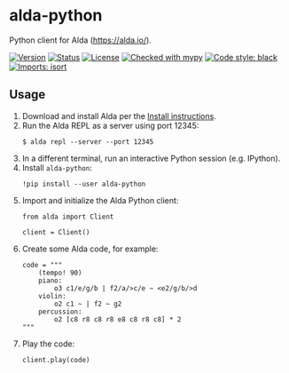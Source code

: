 # alda-python
Python client for Alda (https://alda.io/).

[![Version](https://img.shields.io/pypi/v/alda-python)](https://pypi.org/project/alda-python/)
[![Status](https://img.shields.io/pypi/status/alda-python?color=blue)](https://pypi.org/project/alda-python/)
[![License](https://img.shields.io/pypi/l/alda-pytho)](https://pypi.org/project/alda-python/)
[![Checked with mypy](http://www.mypy-lang.org/static/mypy_badge.svg)](http://mypy-lang.org/)
[![Code style: black](https://img.shields.io/badge/code%20style-black-000000.svg)](https://github.com/psf/black)
[![Imports: isort](https://img.shields.io/badge/imports-isort-%231674b1?style=flat&labelColor=ef8336)](https://pycqa.github.io/isort/)

## Usage

1. Download and install Alda per the [Install instructions](https://alda.io/install/).
2. Run the Alda REPL as a server using port 12345:
   ```
   $ alda repl --server --port 12345
   ```
3. In a different terminal, run an interactive Python session (e.g. IPython).
4. Install `alda-python`:
   ```
   !pip install --user alda-python
   ```
5. Import and initialize the Alda Python client:
   ```
   from alda import Client
   
   client = Client()
   ```
6. Create some Alda code, for example:
   ```
   code = """ 
       (tempo! 90) 
       piano:  
           o3 c1/e/g/b | f2/a/>c/e ~ <e2/g/b/>d 
       violin: 
           o2 c1 ~ | f2 ~ g2 
       percussion: 
           o2 [c8 r8 c8 r8 e8 c8 r8 c8] * 2 
   """
   ```
7. Play the code:
   ```
   client.play(code)
   ```
